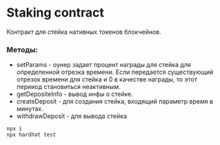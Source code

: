 # Staking contract

Контракт для стейка нативных токенов блокчейнов. 

### Методы: 
 - setParams - оунер задает процент награды для стейка для определенной отрезка времени. Если передается существующий отрезок времени для стейка и 0 в качестве награды, то этот перииод становиться неактивным.
 - getDepositeInfo - вывод инфы о стейке. 
 - createDeposit - для создания стейка, входящий параметр время в минутах.
 - withdrawDeposit - для вывода стейка

```shell
npx i
npx hardhat test
```
